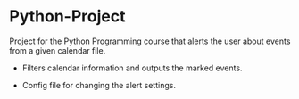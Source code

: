 # Python-Project
Project for the Python Programming course that alerts the user about events from a given calendar file.

- Filters calendar information and outputs the marked events.

- Config file for changing the alert settings.
